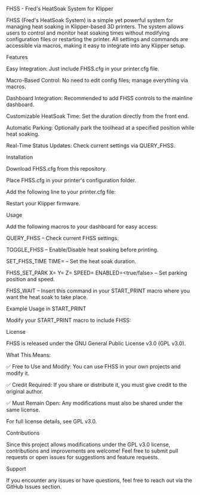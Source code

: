 FHSS - Fred's HeatSoak System for Klipper

FHSS (Fred's HeatSoak System) is a simple yet powerful system for managing heat soaking in Klipper-based 3D printers. The system allows users to control and monitor heat soaking times without modifying configuration files or restarting the printer. All settings and commands are accessible via macros, making it easy to integrate into any Klipper setup.

Features

Easy Integration: Just include FHSS.cfg in your printer.cfg file.

Macro-Based Control: No need to edit config files; manage everything via macros.

Dashboard Integration: Recommended to add FHSS controls to the mainline dashboard.

Customizable HeatSoak Time: Set the duration directly from the front end.

Automatic Parking: Optionally park the toolhead at a specified position while heat soaking.

Real-Time Status Updates: Check current settings via QUERY_FHSS.

Installation

Download FHSS.cfg from this repository.

Place FHSS.cfg in your printer's configuration folder.

Add the following line to your printer.cfg file:

Restart your Klipper firmware.

Usage

Add the following macros to your dashboard for easy access:

QUERY_FHSS – Check current FHSS settings.

TOGGLE_FHSS – Enable/Disable heat soaking before printing.

SET_FHSS_TIME TIME=<minutes> – Set the heat soak duration.

FHSS_SET_PARK X=<value> Y=<value> Z=<value> SPEED=<value> ENABLED=<true/false> – Set parking position and speed.

FHSS_WAIT – Insert this command in your START_PRINT macro where you want the heat soak to take place.

Example Usage in START_PRINT

Modify your START_PRINT macro to include FHSS:

License

FHSS is released under the GNU General Public License v3.0 (GPL v3.0).

What This Means:

✅ Free to Use and Modify: You can use FHSS in your own projects and modify it.

✅ Credit Required: If you share or distribute it, you must give credit to the original author.

✅ Must Remain Open: Any modifications must also be shared under the same license.

For full license details, see GPL v3.0.

Contributions

Since this project allows modifications under the GPL v3.0 license, contributions and improvements are welcome! Feel free to submit pull requests or open issues for suggestions and feature requests.

Support

If you encounter any issues or have questions, feel free to reach out via the GitHub Issues section.
